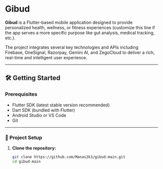# Gibud

**Gibud** is a Flutter-based mobile application designed to provide personalized health, wellness, or fitness experiences (customize this line if the app serves a more specific purpose like gut analysis, medical tracking, etc.).

The project integrates several key technologies and APIs including Firebase, OneSignal, Razorpay, Gemini AI, and ZegoCloud to deliver a rich, real-time and intelligent user experience.

---

## 🛠️ Getting Started

### Prerequisites

- Flutter SDK (latest stable version recommended)
- Dart SDK (bundled with Flutter)
- Android Studio or VS Code
- Git

---

### 🔧 Project Setup

1. **Clone the repository:**

   ```bash
   git clone https://github.com/Manas2k3/gibud-main.git
   cd gibud-main
